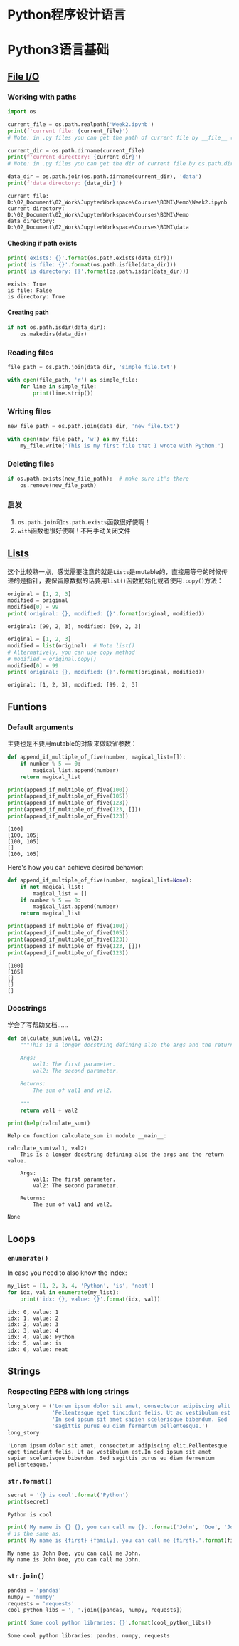 # Python程序设计语言

# Python3语言基础

## [File I/O](https://docs.python.org/3/tutorial/inputoutput.html#reading-and-writing-files)

### Working with paths


```python
import os

current_file = os.path.realpath('Week2.ipynb')
print(f'current file: {current_file}')
# Note: in .py files you can get the path of current file by __file__（双下划线）

current_dir = os.path.dirname(current_file)
print(f'current directory: {current_dir}')
# Note: in .py files you can get the dir of current file by os.path.dirname(__file__)

data_dir = os.path.join(os.path.dirname(current_dir), 'data')
print(f'data directory: {data_dir}')
```

    current file: D:\02_Document\02_Work\JupyterWorkspace\Courses\BDMI\Memo\Week2.ipynb
    current directory: D:\02_Document\02_Work\JupyterWorkspace\Courses\BDMI\Memo
    data directory: D:\02_Document\02_Work\JupyterWorkspace\Courses\BDMI\data


#### Checking if path exists


```python
print('exists: {}'.format(os.path.exists(data_dir)))
print('is file: {}'.format(os.path.isfile(data_dir)))
print('is directory: {}'.format(os.path.isdir(data_dir)))
```

    exists: True
    is file: False
    is directory: True


#### Creating path


```python
if not os.path.isdir(data_dir):
    os.makedirs(data_dir)
```

### Reading files


```python
file_path = os.path.join(data_dir, 'simple_file.txt')

with open(file_path, 'r') as simple_file:
    for line in simple_file:
        print(line.strip())
```

### Writing files


```python
new_file_path = os.path.join(data_dir, 'new_file.txt')

with open(new_file_path, 'w') as my_file:
    my_file.write('This is my first file that I wrote with Python.')
```

### Deleting files


```python
if os.path.exists(new_file_path):  # make sure it's there
    os.remove(new_file_path)
```

### 启发

1. `os.path.join`和`os.path.exists`函数很好使啊！
2. `with`函数也很好使啊！不用手动关闭文件

## [Lists](https://docs.python.org/3/library/stdtypes.html#lists)

这个比较熟一点，感觉需要注意的就是`Lists`是mutable的，直接用等号的时候传递的是指针，要保留原数据的话要用`list()`函数初始化或者使用`.copy()`方法：


```python
original = [1, 2, 3]
modified = original
modified[0] = 99
print('original: {}, modified: {}'.format(original, modified))
```

    original: [99, 2, 3], modified: [99, 2, 3]



```python
original = [1, 2, 3]
modified = list(original)  # Note list() 
# Alternatively, you can use copy method
# modified = original.copy()
modified[0] = 99
print('original: {}, modified: {}'.format(original, modified))
```

    original: [1, 2, 3], modified: [99, 2, 3]


## Funtions

### Default arguments

主要也是不要用mutable的对象来做缺省参数：


```python
def append_if_multiple_of_five(number, magical_list=[]):
    if number % 5 == 0:
        magical_list.append(number)
    return magical_list

print(append_if_multiple_of_five(100))
print(append_if_multiple_of_five(105))
print(append_if_multiple_of_five(123))
print(append_if_multiple_of_five(123, []))
print(append_if_multiple_of_five(123))
```

    [100]
    [100, 105]
    [100, 105]
    []
    [100, 105]


Here's how you can achieve desired behavior:


```python
def append_if_multiple_of_five(number, magical_list=None):
    if not magical_list:
        magical_list = []
    if number % 5 == 0:
        magical_list.append(number)
    return magical_list

print(append_if_multiple_of_five(100))
print(append_if_multiple_of_five(105))
print(append_if_multiple_of_five(123))
print(append_if_multiple_of_five(123, []))
print(append_if_multiple_of_five(123))
```

    [100]
    [105]
    []
    []
    []


### Docstrings

学会了写帮助文档……


```python
def calculate_sum(val1, val2):
    """This is a longer docstring defining also the args and the return value. 

    Args:
        val1: The first parameter.
        val2: The second parameter.

    Returns:
        The sum of val1 and val2.
        
    """
    return val1 + val2

print(help(calculate_sum))
```

    Help on function calculate_sum in module __main__:
    
    calculate_sum(val1, val2)
        This is a longer docstring defining also the args and the return value. 
        
        Args:
            val1: The first parameter.
            val2: The second parameter.
        
        Returns:
            The sum of val1 and val2.
    
    None


## Loops

### `enumerate()`

In case you need to also know the index:


```python
my_list = [1, 2, 3, 4, 'Python', 'is', 'neat']
for idx, val in enumerate(my_list):
    print('idx: {}, value: {}'.format(idx, val))
```

    idx: 0, value: 1
    idx: 1, value: 2
    idx: 2, value: 3
    idx: 3, value: 4
    idx: 4, value: Python
    idx: 5, value: is
    idx: 6, value: neat


## Strings

### Respecting [PEP8](https://www.python.org/dev/peps/pep-0008/#maximum-line-length) with long strings


```python
long_story = ('Lorem ipsum dolor sit amet, consectetur adipiscing elit.' 
              'Pellentesque eget tincidunt felis. Ut ac vestibulum est.' 
              'In sed ipsum sit amet sapien scelerisque bibendum. Sed ' 
              'sagittis purus eu diam fermentum pellentesque.')
long_story
```




    'Lorem ipsum dolor sit amet, consectetur adipiscing elit.Pellentesque eget tincidunt felis. Ut ac vestibulum est.In sed ipsum sit amet sapien scelerisque bibendum. Sed sagittis purus eu diam fermentum pellentesque.'



### `str.format()`


```python
secret = '{} is cool'.format('Python')
print(secret)
```

    Python is cool



```python
print('My name is {} {}, you can call me {}.'.format('John', 'Doe', 'John'))
# is the same as:
print('My name is {first} {family}, you can call me {first}.'.format(first='John', family='Doe'))
```

    My name is John Doe, you can call me John.
    My name is John Doe, you can call me John.


### `str.join()`


```python
pandas = 'pandas'
numpy = 'numpy'
requests = 'requests'
cool_python_libs = ', '.join([pandas, numpy, requests])

print('Some cool python libraries: {}'.format(cool_python_libs))
```

    Some cool python libraries: pandas, numpy, requests



